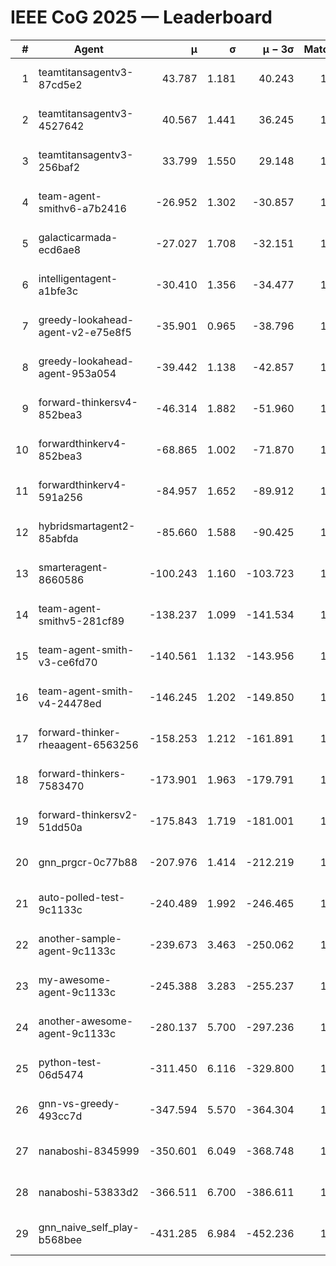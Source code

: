# IEEE CoG 2025 — Leaderboard

| # | Agent | μ | σ | μ − 3σ | Matches | Updated |
|---:|---|---:|---:|---:|---:|---|
| 1 | teamtitansagentv3-87cd5e2 | 43.787 | 1.181 | 40.243 | 1492 | 2025-08-17 23:56 |
| 2 | teamtitansagentv3-4527642 | 40.567 | 1.441 | 36.245 | 1620 | 2025-08-17 23:56 |
| 3 | teamtitansagentv3-256baf2 | 33.799 | 1.550 | 29.148 | 1652 | 2025-08-17 23:56 |
| 4 | team-agent-smithv6-a7b2416 | -26.952 | 1.302 | -30.857 | 1380 | 2025-08-17 23:56 |
| 5 | galacticarmada-ecd6ae8 | -27.027 | 1.708 | -32.151 | 1820 | 2025-08-17 23:56 |
| 6 | intelligentagent-a1bfe3c | -30.410 | 1.356 | -34.477 | 1263 | 2025-08-17 23:56 |
| 7 | greedy-lookahead-agent-v2-e75e8f5 | -35.901 | 0.965 | -38.796 | 1800 | 2025-08-17 23:56 |
| 8 | greedy-lookahead-agent-953a054 | -39.442 | 1.138 | -42.857 | 1520 | 2025-08-17 23:56 |
| 9 | forward-thinkersv4-852bea3 | -46.314 | 1.882 | -51.960 | 1164 | 2025-08-17 23:56 |
| 10 | forwardthinkerv4-852bea3 | -68.865 | 1.002 | -71.870 | 1147 | 2025-08-17 23:56 |
| 11 | forwardthinkerv4-591a256 | -84.957 | 1.652 | -89.912 | 1430 | 2025-08-17 23:56 |
| 12 | hybridsmartagent2-85abfda | -85.660 | 1.588 | -90.425 | 1528 | 2025-08-17 23:56 |
| 13 | smarteragent-8660586 | -100.243 | 1.160 | -103.723 | 1306 | 2025-08-17 23:56 |
| 14 | team-agent-smithv5-281cf89 | -138.237 | 1.099 | -141.534 | 1660 | 2025-08-17 23:56 |
| 15 | team-agent-smith-v3-ce6fd70 | -140.561 | 1.132 | -143.956 | 1720 | 2025-08-17 23:56 |
| 16 | team-agent-smith-v4-24478ed | -146.245 | 1.202 | -149.850 | 1560 | 2025-08-17 23:56 |
| 17 | forward-thinker-rheaagent-6563256 | -158.253 | 1.212 | -161.891 | 1456 | 2025-08-17 23:56 |
| 18 | forward-thinkers-7583470 | -173.901 | 1.963 | -179.791 | 1240 | 2025-08-17 23:56 |
| 19 | forward-thinkersv2-51dd50a | -175.843 | 1.719 | -181.001 | 1456 | 2025-08-17 23:56 |
| 20 | gnn_prgcr-0c77b88 | -207.976 | 1.414 | -212.219 | 1460 | 2025-08-17 23:56 |
| 21 | auto-polled-test-9c1133c | -240.489 | 1.992 | -246.465 | 1300 | 2025-08-17 23:56 |
| 22 | another-sample-agent-9c1133c | -239.673 | 3.463 | -250.062 | 1480 | 2025-08-17 23:56 |
| 23 | my-awesome-agent-9c1133c | -245.388 | 3.283 | -255.237 | 1920 | 2025-08-17 23:56 |
| 24 | another-awesome-agent-9c1133c | -280.137 | 5.700 | -297.236 | 1520 | 2025-08-17 23:56 |
| 25 | python-test-06d5474 | -311.450 | 6.116 | -329.800 | 1220 | 2025-08-17 23:56 |
| 26 | gnn-vs-greedy-493cc7d | -347.594 | 5.570 | -364.304 | 1360 | 2025-08-17 23:56 |
| 27 | nanaboshi-8345999 | -350.601 | 6.049 | -368.748 | 1520 | 2025-08-17 23:56 |
| 28 | nanaboshi-53833d2 | -366.511 | 6.700 | -386.611 | 1320 | 2025-08-17 23:56 |
| 29 | gnn_naive_self_play-b568bee | -431.285 | 6.984 | -452.236 | 1400 | 2025-08-17 23:56 |
